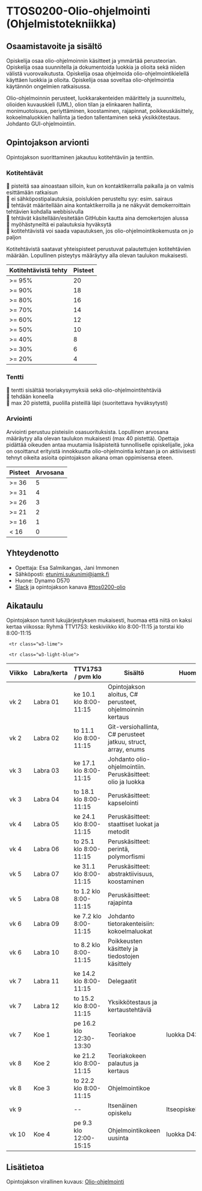 # TTOS0200-Olio-ohjelmointi (Ohjelmistotekniikka)
## Osaamistavoite ja sisältö
Opiskelija osaa olio-ohjelmoinnin käsitteet ja ymmärtää perusteorian. Opiskelija osaa suunnitella ja dokumentoida luokkia ja olioita sekä niiden välistä vuorovaikutusta. Opiskelija osaa ohjelmoida olio-ohjelmointikielellä käyttäen luokkia ja olioita. Opiskelija osaa soveltaa olio-ohjelmointia käytännön ongelmien ratkaisussa.

Olio-ohjelmoinnin perusteet, luokkarakenteiden määrittely ja suunnittelu, olioiden kuvauskieli (UML), olion tilan ja elinkaaren hallinta, monimuotoisuus, periyttäminen, koostaminen, rajapinnat, poikkeuskäsittely, kokoelmaluokkien hallinta ja tiedon tallentaminen sekä yksikkötestaus. Johdanto GUI-ohjelmointiin.

## Opintojakson arvionti
Opintojakson suorittaminen jakautuu kotitehtäviin ja tenttiin.

### Kotitehtävät
:small_orange_diamond: pisteitä saa ainoastaan silloin, kun on kontaktikerralla paikalla ja on valmis esittämään ratkaisun<br/>
:small_orange_diamond: ei sähköpostipalautuksia, poislukien perusteltu syy: esim. sairaus<br/>
:small_orange_diamond: tehtävät määritellään aina kontaktikerroilla ja ne näkyvät demokerroittain tehtävien kohdalla webbisivulla<br/>
:small_orange_diamond: tehtävät käsitellään/esitetään GitHubin kautta aina demokertojen alussa<br/>
:small_orange_diamond: myöhästyneiltä ei palautuksia hyväksytä<br/>
:small_orange_diamond: kotitehtävistä voi saada vapautuksen, jos olio-ohjelmointikokemusta on jo paljon<br/>

Kotitehtävistä saatavat yhteispisteet perustuvat palautettujen kotitehtävien määrään. Lopullinen pisteytys määräytyy alla olevan taulukon mukaisesti.

| Kotitehtävistä tehty  | Pisteet |
| ------------- | ------------- |
| >= 95% | 20 |
| >= 90% | 18 |
| >= 80% | 16 |
| >= 70% | 14 |
| >= 60% | 12 |
| >= 50% | 10 |
| >= 40% |  8 |
| >= 30% |  6 |
| >= 20% |  4 |

### Tentti
:small_orange_diamond: tentti sisältää teoriakysymyksiä sekä olio-ohjelmointitehtäviä<br/>
:small_orange_diamond: tehdään koneella<br/>
:small_orange_diamond: max 20 pistettä, puolilla pisteillä läpi (suoritettava hyväksytysti)

### Arviointi
Arviointi perustuu pisteisiin osasuorituksista. Lopullinen arvosana määräytyy alla olevan taulukon mukaisesti (max 40 pistettä). Opettaja pidättää oikeuden antaa muutamia lisäpisteitä tunnolliselle opiskelijalle, joka on osoittanut erityistä innokkuutta olio-ohjelmointia kohtaan ja on aktiivisesti tehnyt oikeita asioita opintojakson aikana oman oppimisensa eteen.

| Pisteet | Arvosana |
| ------------- | ------------- |
| >= 36 | 5 |
| >= 31 | 4 |
| >= 26 | 3 |
| >= 21 | 2 |
| >= 16 | 1 |
| < 16 |  0 |

## Yhteydenotto
* Opettaja: Esa Salmikangas, Jani Immonen
* Sähköposti: etunimi.sukunimi@jamk.fi
* Huone: Dynamo D570
* [Slack](https://jamk-it.slack.com) ja opintojakson kanava [#ttos0200-olio](https://jamk-it.slack.com/messages/ttos0200-olio/)

## Aikataulu
Opintojakson tunnit lukujärjestyksen mukaisesti, huomaa että niitä on kaksi kertaa viikossa:
Ryhmä TTV17S3: keskiviikko klo 8:00-11:15 ja torstai klo 8:00-11:15

<table>
 <thead>
     <tr>
  <th>Viikko</th>
  <th>Labra/kerta</th>
 <th>TTV17S3 / pvm klo</th>
  <th>Sisältö</th>
  <th>Huomiot</th>
     </tr>
 </thead>
 <tbody>
     <tr>
  <td>vk 2</td>
  <td>Labra 01</td>
				<td>ke 10.1 klo 8:00-11:15</td>
  <td>Opintojakson aloitus, C# perusteet, ohjelmoinnin kertaus</td>
  <td>&nbsp;</td>
     </tr>
     <tr>
  <td>vk 2</td>
  <td>Labra 02</td>
  <td>to 11.1 klo 8:00-11:15</td>
  <td>Git-versiohallinta, C# perusteet jatkuu, struct, array, 
				enums</td>
  <td>&nbsp;</td>
     </tr>
     <tr>
  <td>vk 3</td>
  <td>Labra 03</td>
				<td>ke 17.1 klo 8:00-11:15</td>
  <td>Johdanto olio-ohjelmointiin. Peruskäsitteet: olio ja luokka</td>
  <td>&nbsp;</td>
     </tr>
     <tr>
  <td>vk 3</td>
  <td>Labra 04</td>
  <td>to 18.1 klo 8:00-11:15</td>
  <td>Peruskäsitteet: kapselointi</td>
  <td>&nbsp;</td>
     </tr>
     <tr>
  <td>vk 4</td>
  <td>Labra 05</td>
  <td>ke 24.1 klo 8:00-11:15</td>
  <td>Peruskäsitteet: staattiset luokat ja metodit</td>
  <td>&nbsp;</td>
     </tr>
     <tr>
  <td>vk 4</td>
  <td>Labra 06</td>
  <td>to 25.1 klo 8:00-11:15</td>
  <td>Peruskäsitteet: perintä, polymorfismi</td>
  <td>&nbsp;</td>
     </tr>
     <tr>
  <td>vk 5</td>
  <td>Labra 07</td>
  <td>ke 31.1 klo 8:00-11:15</td>
  <td>Peruskäsitteet: abstraktiivisuus, koostaminen</td>
  <td>&nbsp;</td>
     </tr>
     <tr>
  <td>vk 5</td>
  <td>Labra 08</td>
  <td>to 1.2 klo 8:00-11:15</td>
  <td>Peruskäsitteet: rajapinta</td>
  <td>&nbsp;</td>
     </tr>
     <tr>
  <td>vk 6</td>
  <td>Labra 09</td>
  <td>ke 7.2 klo 8:00-11:15</td>
  <td>Johdanto tietorakenteisiin: kokoelmaluokat</td>
  <td>&nbsp;</td>
     </tr>
     <tr>
  <td>vk 6</td>
  <td>Labra 10</td>
  <td>to 8.2 klo 8:00-11:15</td>
  <td>Poikkeusten käsittely ja tiedostojen käsittely</td>
  <td>&nbsp;</td>
     </tr>
     <tr>
  <td>vk 7</td>
  <td>Labra 11</td>
  <td>ke 14.2 klo 8:00-11:15</td>
  <td>Delegaatit</td>
  <td>&nbsp;</td>
     </tr>
     <tr>
  <td>vk 7</td>
  <td>Labra 12</td>
				<td>to 15.2 klo 8:00-11:15</td>
  <td>Yksikkötestaus ja kertaustehtäviä</td>
  <td>&nbsp;</td>
     </tr>
     <tr class="w3-light-blue">
  <td>vk 7</td>
  <td>Koe 1</td>
  <td>pe 16.2 klo 12:30-13:30</td>
  <td>Teoriakoe</td>
  <td>luokka D436</td>
			</tr>
     <tr class="w3-light-blue">
  <td>vk 8</td>
  <td>Koe 2</td>
  <td>ke 21.2 klo 8:00-11:15</td>
  <td>Teoriakokeen palautus ja kertaus</td>
  <td>&nbsp;</td>
			</tr>
     <tr class="w3-light-blue">
  <td>vk 8</td>
  <td>Koe 3</td>
  <td>to 22.2 klo 8:00-11:15</td>
  <td>Ohjelmointikoe</td>
  <td>&nbsp;</td>
			</tr>
<!-- Vapaajaksoviikko  -->
			
     <tr class="w3-lime">
  <td>vk 9</td>
  <td>&nbsp;</td>
				<td>--</td>
  <td>Itsenäinen opiskelu</td>
				<td>Itseopiskeluviikko</td>
     </tr>

     <tr class="w3-light-blue">
  <td>vk 10</td>
				<td>Koe 4</td>
				<td>pe 9.3 klo 12:00-15:15</td>
  <td>Ohjelmointikokeen uusinta</td>
  <td>luokka D436</td>
     </tr>

 </tbody>
</table>

## Lisätietoa
Opintojakson virallinen kuvaus: <a href="https://asio.jamk.fi/pls/asio/asio_ectskuv1.kurssin_ks?ktun=TTOS0200&knro=&noclose=%20&lan=f" target="_blank">Olio-ohjelmointi</a>
